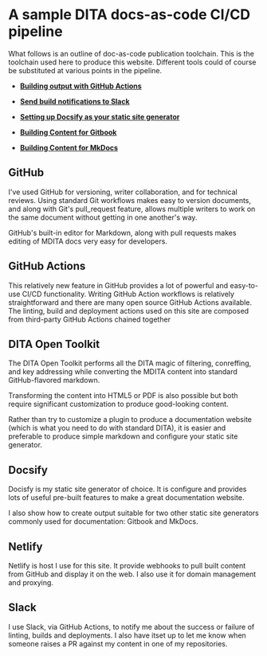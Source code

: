 # A sample DITA docs-as-code CI/CD pipeline

What follows is an outline of doc-as-code publication toolchain. This is the toolchain used here to produce this website. Different tools could of course be substituted at various points in the pipeline.

-   **[Building output with GitHub Actions](GA-build.md)**  

-   **[Send build notifications to Slack](slack-notify.md)**  

-   **[Setting up Docsify as your static site generator](ssg-setup.md)**  

-   **[Building Content for Gitbook](ssg-gitbook.md)**  

-   **[Building Content for MkDocs](ssg-mkdocs.md)**  


## GitHub

I've used GitHub for versioning, writer collaboration, and for technical reviews. Using standard Git workflows makes easy to version documents, and along with Git's pull\_request feature, allows multiple writers to work on the same document without getting in one another's way.

GitHub's built-in editor for Markdown, along with pull requests makes editing of MDITA docs very easy for developers.

## GitHub Actions

This relatively new feature in GitHub provides a lot of powerful and easy-to-use CI/CD functionality. Writing GitHub Action workflows is relatively straightforward and there are many open source GitHub Actions available. The linting, build and deployment actions used on this site are composed from third-party GitHub Actions chained together

## DITA Open Toolkit

The DITA Open Toolkit performs all the DITA magic of filtering, conreffing, and key addressing while converting the MDITA content into standard GitHub-flavored markdown.

Transforming the content into HTML5 or PDF is also possible but both require significant customization to produce good-looking content.

Rather than try to customize a plugin to produce a documentation website \(which is what you need to do with standard DITA\), it is easier and preferable to produce simple markdown and configure your static site generator.

## Docsify

Docisfy is my static site generator of choice. It is configure and provides lots of useful pre-built features to make a great documentation website.

I also show how to create output suitable for two other static site generators commonly used for documentation: Gitbook and MkDocs.

## Netlify

Netlify is host I use for this site. It provide webhooks to pull built content from GitHub and display it on the web. I also use it for domain management and proxying.

## Slack

I use Slack, via GitHub Actions, to notify me about the success or failure of linting, builds and deployments. I also have itset up to let me know when someone raises a PR against my content in one of my repositories.

